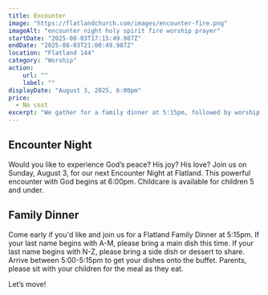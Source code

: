 ```yaml
---
title: Encounter
image: "https://flatlandchurch.com/images/encounter-fire.png"
imageAlt: "encounter night holy spirit fire worship prayer"
startDate: "2025-08-03T17:15:49.987Z"
endDate: "2025-08-03T21:00:49.987Z"
location: "Flatland 144"
category: "Worship"
action:
    url: ""
    label: ""
displayDate: "August 3, 2025, 6:00pm"
price:
  - No cost
excerpt: "We gather for a family dinner at 5:15pm, followed by worship and prayer."
---
```


## Encounter Night

Would you like to experience God’s peace? His joy? His love? Join us on Sunday, August 3, for our next Encounter Night at Flatland. This powerful encounter with God begins at 6:00pm. Childcare is available for children 5 and under.

## Family Dinner

Come early if you'd like and join us for a Flatland Family Dinner at 5:15pm. If your last name begins with A-M, please bring a main dish this time. If your last name begins with N-Z, please bring a side dish or dessert to share. Arrive between 5:00-5:15pm to get your dishes onto the buffet. Parents, please sit with your children for the meal as they eat. 

Let’s move!
